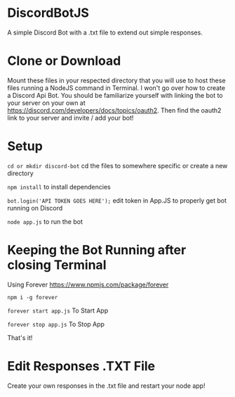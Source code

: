 # DiscordBotJS

A simple Discord Bot with a .txt file to extend out simple responses.

# Clone or Download 

Mount these files in your respected directory that you will use to host these files running a NodeJS command in Terminal. I won't go over how to create a Discord Api Bot. You should be familiarize yourself with linking the bot to your server on your own at https://discord.com/developers/docs/topics/oauth2. Then find the oauth2 link to your server and invite / add your bot! 

# Setup 

`cd or mkdir discord-bot` cd the files to somewhere specific or create a new directory

`npm install` to install dependencies 

`bot.login('API TOKEN GOES HERE');` edit token in App.JS to properly get bot running on Discord

`node app.js` to run the bot 


# Keeping the Bot Running after closing Terminal

Using Forever https://www.npmjs.com/package/forever

`npm i -g forever` 

`forever start app.js` To Start App

`forever stop app.js` To Stop App

That's it!


# Edit Responses .TXT File

Create your own responses in the .txt file and restart your node app! 
